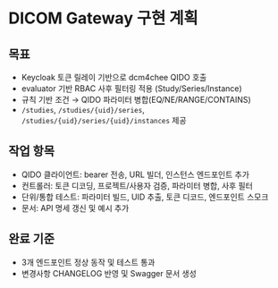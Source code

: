 # DICOM Gateway 구현 계획

## 목표
- Keycloak 토큰 릴레이 기반으로 dcm4chee QIDO 호출
- evaluator 기반 RBAC 사후 필터링 적용 (Study/Series/Instance)
- 규칙 기반 조건 → QIDO 파라미터 병합(EQ/NE/RANGE/CONTAINS)
- `/studies`, `/studies/{uid}/series`, `/studies/{uid}/series/{uid}/instances` 제공

## 작업 항목
- QIDO 클라이언트: bearer 전송, URL 빌더, 인스턴스 엔드포인트 추가
- 컨트롤러: 토큰 디코딩, 프로젝트/사용자 검증, 파라미터 병합, 사후 필터
- 단위/통합 테스트: 파라미터 빌드, UID 추출, 토큰 디코드, 엔드포인트 스모크
- 문서: API 명세 갱신 및 예시 추가

## 완료 기준
- 3개 엔드포인트 정상 동작 및 테스트 통과
- 변경사항 CHANGELOG 반영 및 Swagger 문서 생성


